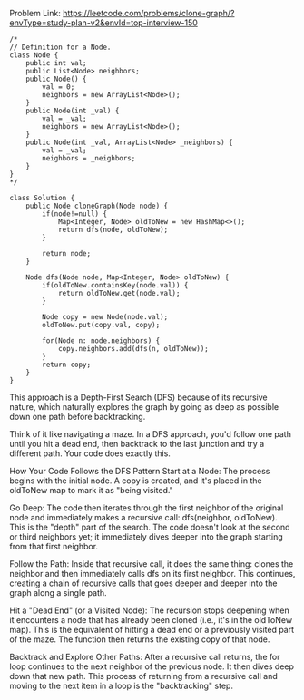 Problem Link: https://leetcode.com/problems/clone-graph/?envType=study-plan-v2&envId=top-interview-150

```
/*
// Definition for a Node.
class Node {
    public int val;
    public List<Node> neighbors;
    public Node() {
        val = 0;
        neighbors = new ArrayList<Node>();
    }
    public Node(int _val) {
        val = _val;
        neighbors = new ArrayList<Node>();
    }
    public Node(int _val, ArrayList<Node> _neighbors) {
        val = _val;
        neighbors = _neighbors;
    }
}
*/

class Solution {
    public Node cloneGraph(Node node) {
        if(node!=null) {
            Map<Integer, Node> oldToNew = new HashMap<>();
            return dfs(node, oldToNew);
        }

        return node;
    }

    Node dfs(Node node, Map<Integer, Node> oldToNew) {
        if(oldToNew.containsKey(node.val)) {
            return oldToNew.get(node.val);
        }

        Node copy = new Node(node.val);
        oldToNew.put(copy.val, copy);

        for(Node n: node.neighbors) {
            copy.neighbors.add(dfs(n, oldToNew));
        }
        return copy;
    }
}
```

This approach is a Depth-First Search (DFS) because of its recursive nature, which naturally explores the graph by going as deep as possible down one path before backtracking.

Think of it like navigating a maze. In a DFS approach, you'd follow one path until you hit a dead end, then backtrack to the last junction and try a different path. Your code does exactly this.

How Your Code Follows the DFS Pattern
Start at a Node: The process begins with the initial node. A copy is created, and it's placed in the oldToNew map to mark it as "being visited."

Go Deep: The code then iterates through the first neighbor of the original node and immediately makes a recursive call: dfs(neighbor, oldToNew). This is the "depth" part of the search. The code doesn't look at the second or third neighbors yet; it immediately dives deeper into the graph starting from that first neighbor.

Follow the Path: Inside that recursive call, it does the same thing: clones the neighbor and then immediately calls dfs on its first neighbor. This continues, creating a chain of recursive calls that goes deeper and deeper into the graph along a single path.

Hit a "Dead End" (or a Visited Node): The recursion stops deepening when it encounters a node that has already been cloned (i.e., it's in the oldToNew map). This is the equivalent of hitting a dead end or a previously visited part of the maze. The function then returns the existing copy of that node.

Backtrack and Explore Other Paths: After a recursive call returns, the for loop continues to the next neighbor of the previous node. It then dives deep down that new path. This process of returning from a recursive call and moving to the next item in a loop is the "backtracking" step.
